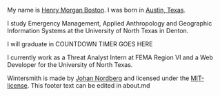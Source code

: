 My name is [Henry Morgan Boston][1]. I was born in [Austin, Texas][2]. 

I study Emergency Management, Applied Anthropology and Geographic Information Systems at the University of North Texas in Denton.

I will graduate in COUNTDOWN TIMER GOES HERE

I currently work as a Threat Analyst Intern at FEMA Region VI and a Web Developer for the University of North Texas. 

Wintersmith is made by [Johan Nordberg][1] and licensed under the [MIT-license][2].
This footer text can be edited in about.md

[1]: http://henryboston.net
[2]: http://google.com

